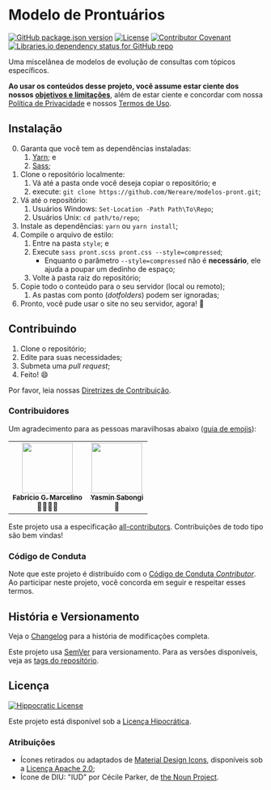 # Modelo de Prontuários

[![GitHub package.json version](https://img.shields.io/github/package-json/v/Nereare/modelos-pront)](https://github.com/Nereare/modelos-pront)
[![License](https://img.shields.io/badge/license-Hippocratic%20License-red)](LICENSE.md)
[![Contributor Covenant](https://img.shields.io/badge/Contributor%20Covenant-2.0-4baaaa.svg)](CODE-OF-CONDUCT.md)
[![Libraries.io dependency status for GitHub repo](https://img.shields.io/librariesio/github/Nereare/modelos-pront)](https://libraries.io/github/Nereare/modelos-pront)

Uma miscelânea de modelos de evolução de consultas com tópicos específicos.

**Ao usar os conteúdos desse projeto, você assume estar ciente dos nossos [objetivos e limitações](ABOUT.md)**, além de estar ciente e concordar com nossa [Política de Privacidade](PRIVACY.md) e nossos [Termos de Uso](USAGE.md).

## Instalação

0. Garanta que você tem as dependências instaladas:
    1. [Yarn](https://yarnpkg.com/); e
    2. [Sass](https://sass-lang.com/);
1. Clone o repositório localmente:
    1. Vá até a pasta onde você deseja copiar o repositório; e
    2. execute: `git clone https://github.com/Nereare/modelos-pront.git`;
2. Vá até o repositório:
    1. Usuários Windows: `Set-Location -Path Path\To\Repo`;
    2. Usuários Unix: `cd path/to/repo`;
3. Instale as dependências: `yarn` ou `yarn install`;
4. Compile o arquivo de estilo:
    1. Entre na pasta `style`; e
    2. Execute `sass pront.scss pront.css --style=compressed`;
         - Enquanto o parâmetro `--style=compressed` não é **necessário**, ele ajuda a poupar um dedinho de espaço;
    3. Volte à pasta raiz do repositório;
5. Copie todo o conteúdo para o seu servidor (local ou remoto);
    1. As pastas com ponto (*dotfolders*) podem ser ignoradas;
6. Pronto, você pude usar o site no seu servidor, agora! :tada:

## Contribuindo

1. Clone o repositório;
2. Edite para suas necessidades;
3. Submeta uma *pull request*;
4. Feito! :smile:

Por favor, leia nossas [Diretrizes de Contribuição](CONTRIBUTING.md).

### Contribuidores

Um agradecimento para as pessoas maravilhosas abaixo ([guia de emojis](https://allcontributors.org/docs/en/emoji-key)):

<!-- ALL-CONTRIBUTORS-LIST:START - Do not remove or modify this section -->
<!-- prettier-ignore-start -->
<!-- markdownlint-disable -->
<table>
  <tr>
    <td align="center"><a href="mailto:fabriciogmarcelino@gmail.com"><img src="https://s.gravatar.com/avatar/17052f2dfbd4a05eb12ed8937b0c4bd0?s=100&d=retro" width="100px;" alt=""/><br /><sub><b>Fabrício G. Marcelino</b></sub></a><br />🤔📓🔬🐛</td>
    <td align="center"><a href="mailto:yasminsabongi@gmail.com"><img src="https://s.gravatar.com/avatar/c66b2d7feb1b1784f3e5b06fd8b9aedc?s=100&d=retro" width="100px;" alt=""/><br /><sub><b>Yasmin Sabongi</b></sub></a><br />🤔</td>
  </tr>
</table>

<!-- markdownlint-restore -->
<!-- prettier-ignore-end -->

<!-- ALL-CONTRIBUTORS-LIST:END -->

Este projeto usa a especificação [all-contributors](https://allcontributors.org/). Contribuições de todo tipo são bem vindas!

### Código de Conduta

Note que este projeto é distribuído com o [Código de Conduta *Contributor*](CODE-OF-CONDUCT.md). Ao participar neste projeto, você concorda em seguir e respeitar esses termos.

## História e Versionamento

Veja o [Changelog](CHANGELOG.md) para a história de modificações completa.

Este projeto usa [SemVer](http://semver.org/) para versionamento. Para as versões disponíveis, veja as [tags do repositório](https://github.com/Nereare/modelos-pront/tags).

## Licença

[![Hippocratic License](https://i.imgur.com/DEKS3nm.png)](LICENSE.md)

Este projeto está disponível sob a [Licença Hipocrática](https://firstdonoharm.dev/).

### Atribuições

- Ícones retirados ou adaptados de [Material Design Icons](https://materialdesignicons.com/), disponíveis sob a [Licença Apache 2.0](https://www.apache.org/licenses/LICENSE-2.0);
- Ícone de DIU: "IUD" por Cécile Parker, de [the Noun Project](https://thenounproject.com/search/?q=iud&i=3701552).
